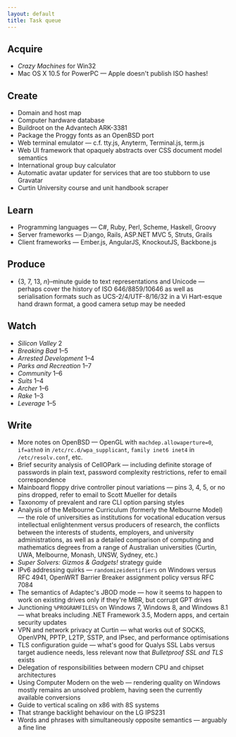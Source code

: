 ```yaml
---
layout: default
title: Task queue
---
```


## Acquire

  * *Crazy Machines* for Win32
  * Mac OS X 10.5 for PowerPC — Apple doesn't publish ISO hashes!

## Create

  * Domain and host map
  * Computer hardware database
  * Buildroot on the Advantech ARK-3381
  * Package the Proggy fonts as an OpenBSD port
  * Web terminal emulator — c.f. tty.js, Anyterm, Terminal.js, term.js
  * Web UI framework that opaquely abstracts over CSS document model
    semantics
  * International group buy calculator
  * Automatic avatar updater for services that are too stubborn to use
    Gravatar
  * Curtin University course and unit handbook scraper

## Learn

  * Programming languages — C#, Ruby, Perl, Scheme, Haskell, Groovy
  * Server frameworks — D<span style="color:#808080;">j</span>ango,
    Rails, ASP.NET MVC 5, Struts, Grails
  * Client frameworks — Ember.js, AngularJS, KnockoutJS, Backbone.js

## Produce

  * {3, 7, 13, *n*}–minute guide to text representations and Unicode —
    perhaps cover the history of ISO 646/8859/10646 as well as
    serialisation formats such as UCS-2/4/UTF-8/16/32 in a Vi
    Hart-esque hand drawn format, a good camera setup may be needed

## Watch

  * *Silicon Valley* 2
  * *Breaking Bad* 1–5
  * *Arrested Development* 1–4
  * *Parks and Recreation* 1–7
  * *Community* 1–6
  * *Suits* 1–4
  * *Archer* 1–6
  * *Rake* 1–3
  * *Leverage* 1–5

## Write

  * More notes on OpenBSD — OpenGL with `machdep.allowaperture=0`,
    `if=athn0` in `/etc/rc.d/wpa_supplicant`, `family inet6 inet4` in
    `/etc/resolv.conf`, etc.
  * Brief security analysis of CellOPark — including definite storage of
    passwords in plain text, password complexity restrictions, refer to
    email correspondence
  * Mainboard floppy drive controller pinout variations — pins 3, 4, 5,
    or no pins dropped, refer to email to Scott Mueller for details
  * Taxonomy of prevalent and rare CLI option parsing styles
  * Analysis of the Melbourne Curriculum (formerly the Melbourne Model)
    — the role of universities as institutions for vocational education
    versus intellectual enlightenment versus producers of research,
    the conflicts between the interests of students, employers, and
    university administrations, as well as a detailed comparison of
    computing and mathematics degrees from a range of Australian
    universities (Curtin, UWA, Melbourne, Monash, UNSW, Sydney, etc.)
  * *Super Solvers: Gizmos & Gadgets!* strategy guide
  * IPv6 addressing quirks — `randomizeidentifiers` on Windows versus
    RFC 4941, OpenWRT Barrier Breaker assignment policy versus RFC 7084
  * The semantics of Adaptec's JBOD mode — how it seems to happen to
    work on existing drives only if they're MBR, but corrupt GPT drives
  * Junctioning `%PROGRAMFILES%` on Windows 7, Windows 8,
    and Windows 8.1 — what breaks including .NET Framework 3.5, Modern
    apps, and certain security updates
  * VPN and network privacy at Curtin — what works out of SOCKS,
    OpenVPN, PPTP, L2TP, SSTP, and IPsec, and performance optimisations
  * TLS configuration guide — what's good for Qualys SSL Labs versus
    target audience needs, less relevant now that *Bulletproof SSL and
    TLS* exists
  * Delegation of responsibilities between modern CPU and chipset
    architectures
  * Using Computer Modern on the web — rendering quality on Windows
    mostly remains an unsolved problem, having seen the currently
    available conversions
  * Guide to vertical scaling on x86 with 8S systems
  * That strange backlight behaviour on the LG IPS231
  * Words and phrases with simultaneously opposite semantics — arguably
    a fine line
